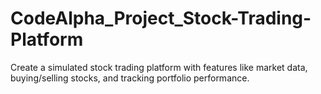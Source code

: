 # CodeAlpha_Project_Stock-Trading-Platform
Create a simulated stock trading platform with features like market data, buying/selling stocks, and tracking portfolio performance.
